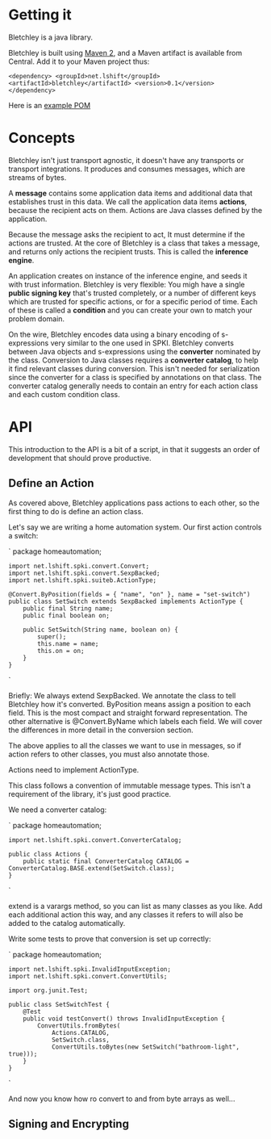
# Getting it


Bletchley is a java library.

Bletchley is built using [Maven 2](http://maven.apache.org), and a Maven
artifact is available from Central. Add it to your Maven project thus:

`
	<dependency>
      <groupId>net.lshift</groupId>
      <artifactId>bletchley</artifactId>
      <version>0.1</version>
    </dependency>
`

Here is an [example POM](https://github.com/lshift/bletchley-mail/blob/master/pom.xml)

# Concepts


Bletchley isn't just transport agnostic, it doesn't have any transports
or transport integrations. It produces and consumes messages, which are
streams of bytes.

A **message** contains some application data items and additional
data that establishes trust in this data. We call the
application data items **actions**, because the recipient acts on them.
Actions are Java classes defined by the application.

Because the message asks the recipient to act, It must determine if
the actions are trusted. At the core of Bletchley is a class that
takes a message, and returns only actions the recipient trusts.
This is called the **inference engine**.

An application creates on instance of the inference engine, and seeds
it with trust information. Bletchley is very flexible: You migh have a single
**public signing key** that's trusted completely, or a number of
different keys which are trusted for specific actions, or for a specific
period of time. Each of these is called a **condition** and you can
create your own to match your problem domain.

On the wire, Bletchley encodes data using a binary encoding of s-expressions
very similar to the one used in SPKI. Bletchley converts between Java
objects and s-expressions using the **converter** nominated by the class. Conversion to
Java classes requires a **converter catalog**, to help it find relevant classes
during conversion. This isn't needed for serialization since the converter for
a class is specified by annotations on that class. The converter catalog
generally needs to contain an entry for each action class and each custom
condition class.

# API


This introduction to the API is a bit of a script, in that it suggests an
order of development that should prove productive.

## Define an Action


As covered above, Bletchley applications pass actions to each other, so
the first thing to do is define an action class.

Let's say we are writing a home automation system. Our first action
controls a switch:

`
    package homeautomation;

    import net.lshift.spki.convert.Convert;
    import net.lshift.spki.convert.SexpBacked;
    import net.lshift.spki.suiteb.ActionType;

    @Convert.ByPosition(fields = { "name", "on" }, name = "set-switch")
    public class SetSwitch extends SexpBacked implements ActionType {
        public final String name;
        public final boolean on;

        public SetSwitch(String name, boolean on) {
            super();
            this.name = name;
            this.on = on;
        }
    }
`

Briefly: We always extend SexpBacked. We annotate the class
to tell Bletchley how it's converted. ByPosition means assign a
position to each field. This is the most compact and straight forward
representation. The other alternative is @Convert.ByName which labels
each field. We will cover the differences in more detail in the
conversion section.

The above applies to all the classes we want to use in messages, so
if action refers to other classes, you must also annotate those.

Actions need to implement ActionType.

This class follows a convention of immutable message types. This
isn't a requirement of the library, it's just good practice.

We need a converter catalog:

`
    package homeautomation;

    import net.lshift.spki.convert.ConverterCatalog;

    public class Actions {
        public static final ConverterCatalog CATALOG = ConverterCatalog.BASE.extend(SetSwitch.class);
    }
`

extend is a varargs method, so you can list as many classes as you
like. Add each additional action this way, and any classes it refers
to will also be added to the catalog automatically.

Write some tests to prove that conversion is set up correctly:

`
    package homeautomation;

    import net.lshift.spki.InvalidInputException;
    import net.lshift.spki.convert.ConvertUtils;

    import org.junit.Test;

    public class SetSwitchTest {
        @Test
        public void testConvert() throws InvalidInputException {
            ConvertUtils.fromBytes(
                Actions.CATALOG, 
                SetSwitch.class, 
                ConvertUtils.toBytes(new SetSwitch("bathroom-light", true)));
        }
    }
`

And now you know how ro convert to and from byte arrays as well...

## Signing and Encrypting

